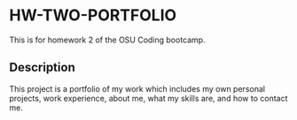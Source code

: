 # HW-TWO-PORTFOLIO
This is for homework 2 of the OSU Coding bootcamp.

## Description
This project is a portfolio of my work which includes my own personal projects, work experience, about me, what my skills are, 
and how to contact me.

